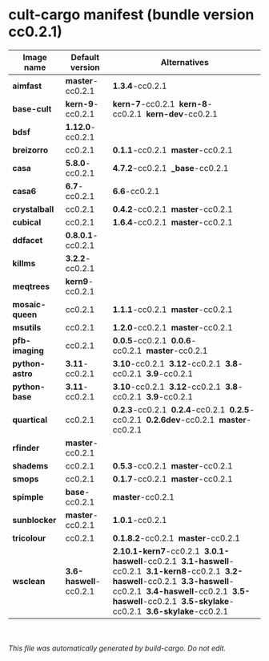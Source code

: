 # cult-cargo manifest (bundle version cc0.2.1)

|Image name|Default version|Alternatives|
|----------|---------------|--------------|
|**aimfast**|**master**-cc0.2.1|**1.3.4**-cc0.2.1|
|**base-cult**|**kern-9**-cc0.2.1|**kern-7**-cc0.2.1&nbsp;&nbsp;**kern-8**-cc0.2.1&nbsp;&nbsp;**kern-dev**-cc0.2.1|
|**bdsf**|**1.12.0**-cc0.2.1||
|**breizorro**|cc0.2.1|**0.1.1**-cc0.2.1&nbsp;&nbsp;**master**-cc0.2.1|
|**casa**|**5.8.0**-cc0.2.1|**4.7.2**-cc0.2.1&nbsp;&nbsp;**_base**-cc0.2.1|
|**casa6**|**6.7**-cc0.2.1|**6.6**-cc0.2.1|
|**crystalball**|cc0.2.1|**0.4.2**-cc0.2.1&nbsp;&nbsp;**master**-cc0.2.1|
|**cubical**|cc0.2.1|**1.6.4**-cc0.2.1&nbsp;&nbsp;**master**-cc0.2.1|
|**ddfacet**|**0.8.0.1**-cc0.2.1||
|**killms**|**3.2.2**-cc0.2.1||
|**meqtrees**|**kern9**-cc0.2.1||
|**mosaic-queen**|cc0.2.1|**1.1.1**-cc0.2.1&nbsp;&nbsp;**master**-cc0.2.1|
|**msutils**|cc0.2.1|**1.2.0**-cc0.2.1&nbsp;&nbsp;**master**-cc0.2.1|
|**pfb-imaging**|cc0.2.1|**0.0.5**-cc0.2.1&nbsp;&nbsp;**0.0.6**-cc0.2.1&nbsp;&nbsp;**master**-cc0.2.1|
|**python-astro**|**3.11**-cc0.2.1|**3.10**-cc0.2.1&nbsp;&nbsp;**3.12**-cc0.2.1&nbsp;&nbsp;**3.8**-cc0.2.1&nbsp;&nbsp;**3.9**-cc0.2.1|
|**python-base**|**3.11**-cc0.2.1|**3.10**-cc0.2.1&nbsp;&nbsp;**3.12**-cc0.2.1&nbsp;&nbsp;**3.8**-cc0.2.1&nbsp;&nbsp;**3.9**-cc0.2.1|
|**quartical**|cc0.2.1|**0.2.3**-cc0.2.1&nbsp;&nbsp;**0.2.4**-cc0.2.1&nbsp;&nbsp;**0.2.5**-cc0.2.1&nbsp;&nbsp;**0.2.6dev**-cc0.2.1&nbsp;&nbsp;**master**-cc0.2.1|
|**rfinder**|**master**-cc0.2.1||
|**shadems**|cc0.2.1|**0.5.3**-cc0.2.1&nbsp;&nbsp;**master**-cc0.2.1|
|**smops**|cc0.2.1|**0.1.7**-cc0.2.1&nbsp;&nbsp;**master**-cc0.2.1|
|**spimple**|**base**-cc0.2.1|**master**-cc0.2.1|
|**sunblocker**|**master**-cc0.2.1|**1.0.1**-cc0.2.1|
|**tricolour**|cc0.2.1|**0.1.8.2**-cc0.2.1&nbsp;&nbsp;**master**-cc0.2.1|
|**wsclean**|**3.6-haswell**-cc0.2.1|**2.10.1-kern7**-cc0.2.1&nbsp;&nbsp;**3.0.1-haswell**-cc0.2.1&nbsp;&nbsp;**3.1-haswell**-cc0.2.1&nbsp;&nbsp;**3.1-kern8**-cc0.2.1&nbsp;&nbsp;**3.2-haswell**-cc0.2.1&nbsp;&nbsp;**3.3-haswell**-cc0.2.1&nbsp;&nbsp;**3.4-haswell**-cc0.2.1&nbsp;&nbsp;**3.5-haswell**-cc0.2.1&nbsp;&nbsp;**3.5-skylake**-cc0.2.1&nbsp;&nbsp;**3.6-skylake**-cc0.2.1|


<br><br>*This file was automatically generated by build-cargo. Do not edit.*
